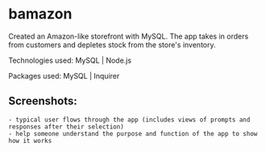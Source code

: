 # bamazon

Created an Amazon-like storefront with MySQL. The app takes in orders from customers and depletes stock from the store's inventory.

Technologies used: MySQL | Node.js

Packages used: MySQL | Inquirer 

## Screenshots: 
	- typical user flows through the app (includes views of prompts and responses after their selection)
	- help someone understand the purpose and function of the app to show how it works 
